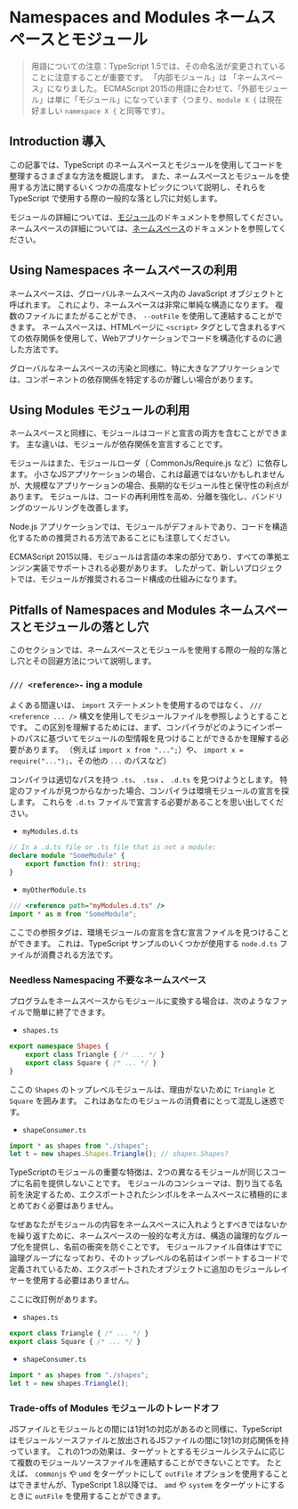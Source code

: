 # Namespaces and Modules ネームスペースとモジュール

>用語についての注意：TypeScript 1.5では、その命名法が変更されていることに注意することが重要です。
「内部モジュール」は 「ネームスペース」になりました。
ECMAScript 2015の用語に合わせて、「外部モジュール」は単に「モジュール」になっています（つまり、`module X {` は現在好ましい `namespace X {` と同等です）。


## Introduction 導入

この記事では、TypeScript のネームスペースとモジュールを使用してコードを整理するさまざまな方法を概説します。
また、ネームスペースとモジュールを使用する方法に関するいくつかの高度なトピックについて説明し、それらを TypeScript で使用する際の一般的な落とし穴に対処します。

モジュールの詳細については、[モジュール](./MODULES.md)のドキュメントを参照してください。
ネームスペースの詳細については、[ネームスペース](./NAMESPACES.md)のドキュメントを参照してください。


## Using Namespaces ネームスペースの利用

ネームスペースは、グローバルネームスペース内の JavaScript オブジェクトと呼ばれます。
これにより、ネームスペースは非常に単純な構造になります。
複数のファイルにまたがることができ、 `--outFile` を使用して連結することができます。
ネームスペースは、HTMLページに `<script>` タグとして含まれるすべての依存関係を使用して、Webアプリケーションでコードを構造化するのに適した方法です。

グローバルなネームスペースの汚染と同様に、特に大きなアプリケーションでは、コンポーネントの依存関係を特定するのが難しい場合があります。


## Using Modules モジュールの利用

ネームスペースと同様に、モジュールはコードと宣言の両方を含むことができます。 
主な違いは、モジュールが依存関係を宣言することです。

モジュールはまた、モジュールローダ（ CommonJs/Require.js など）に依存します。
小さなJSアプリケーションの場合、これは最適ではないかもしれませんが、大規模なアプリケーションの場合、長期的なモジュール性と保守性の利点があります。
モジュールは、コードの再利用性を高め、分離を強化し、バンドリングのツールリングを改善します。

Node.js アプリケーションでは、モジュールがデフォルトであり、コードを構造化するための推奨される方法であることにも注意してください。

ECMAScript 2015以降、モジュールは言語の本来の部分であり、すべての準拠エンジン実装でサポートされる必要があります。
したがって、新しいプロジェクトでは、モジュールが推奨されるコード構成の仕組みになります。


## Pitfalls of Namespaces and Modules ネームスペースとモジュールの落とし穴

このセクションでは、ネームスペースとモジュールを使用する際の一般的な落とし穴とその回避方法について説明します。


### `/// <reference>-` ing a module

よくある間違いは、 `import` ステートメントを使用するのではなく、 `/// <reference ... />` 構文を使用してモジュールファイルを参照しようとすることです。
この区別を理解するためには、まず、コンパイラがどのようにインポートのパスに基づいてモジュールの型情報を見つけることができるかを理解する必要があります。
（例えば `import x from "...";`）や、 `import x = require("...");`、その他の `...` のパスなど）

 コンパイラは適切なパスを持つ `.ts`、 `.tsx` 、 `.d.ts` を見つけようとします。
 特定のファイルが見つからなかった場合、コンパイラは環境モジュールの宣言を探します。
 これらを `.d.ts` ファイルで宣言する必要があることを思い出してください。
 
 - `myModules.d.ts`
```typescript
// In a .d.ts file or .ts file that is not a module:
declare module "SomeModule" {
    export function fn(): string;
}
```
 
 - `myOtherModule.ts`
 ```typescript
/// <reference path="myModules.d.ts" />
import * as m from "SomeModule";
```

ここでの参照タグは、環境モジュールの宣言を含む宣言ファイルを見つけることができます。 
これは、TypeScript サンプルのいくつかが使用する `node.d.ts` ファイルが消費される方法です。


### Needless Namespacing 不要なネームスペース

プログラムをネームスペースからモジュールに変換する場合は、次のようなファイルで簡単に終了できます。

- `shapes.ts`
```typescript
export namespace Shapes {
    export class Triangle { /* ... */ }
    export class Square { /* ... */ }
}
```

ここの `Shapes` のトップレベルモジュールは、理由がないために `Triangle` と `Square` を囲みます。 これはあなたのモジュールの消費者にとって混乱し迷惑です。

- `shapeConsumer.ts`
```typescript
import * as shapes from "./shapes";
let t = new shapes.Shapes.Triangle(); // shapes.Shapes?
```

TypeScriptのモジュールの重要な特徴は、2つの異なるモジュールが同じスコープに名前を提供しないことです。
モジュールのコンシューマは、割り当てる名前を決定するため、エクスポートされたシンボルをネームスペースに積極的にまとめておく必要はありません。

なぜあなたがモジュールの内容をネームスペースに入れようとすべきではないかを繰り返すために、ネームスペースの一般的な考え方は、構造の論理的なグループ化を提供し、名前の衝突を防ぐことです。
モジュールファイル自体はすでに論理グループになっており、そのトップレベルの名前はインポートするコードで定義されているため、エクスポートされたオブジェクトに追加のモジュールレイヤーを使用する必要はありません。

ここに改訂例があります。

- `shapes.ts`
```typescript
export class Triangle { /* ... */ }
export class Square { /* ... */ }
```

- `shapeConsumer.ts`
```typescript
import * as shapes from "./shapes";
let t = new shapes.Triangle();
```


### Trade-offs of Modules モジュールのトレードオフ

JSファイルとモジュールとの間には1対1の対応があるのと同様に、TypeScript はモジュールソースファイルと放出されるJSファイルの間に1対1の対応関係を持っています。
これの1つの効果は、ターゲットとするモジュールシステムに応じて複数のモジュールソースファイルを連結することができないことです。
たとえば、 `commonjs` や `umd` をターゲットにして `outFile` オプションを使用することはできませんが、TypeScript 1.8以降では、 `amd` や `system` をターゲットにするときに `outFile` を使用することができます。
